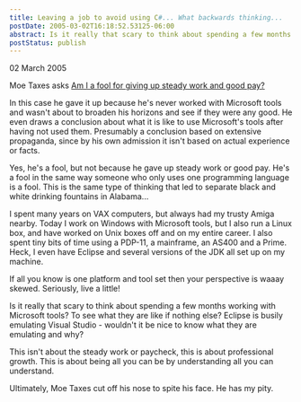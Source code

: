 ```yaml
---
title: Leaving a job to avoid using C#... What backwards thinking...
postDate: 2005-03-02T16:18:52.53125-06:00
abstract: Is it really that scary to think about spending a few months working with Microsoft tools?
postStatus: publish
---
```

02 March 2005

Moe Taxes asks [Am I a fool for giving up steady work and good pay?](http://ask.slashdot.org/article.pl?sid=05/02/23/2012230&amp;from=rss)



In this case he gave it up because he's never worked with Microsoft tools and wasn't about to broaden his horizons and see if they were any good. He even draws a conclusion about what it is like to use Microsoft's tools after having not used them. Presumably a conclusion based on extensive propaganda, since by his own admission it isn't based on actual experience or facts.



Yes, he's a fool, but not because he gave up steady work or good pay. He's a fool in the same way someone who only uses one programming language is a fool. This is the same type of thinking that led to separate black and white drinking fountains in Alabama...



I spent many years on VAX computers, but always had my trusty Amiga nearby. Today I work on Windows with Microsoft tools, but I also run a Linux box, and have worked on Unix boxes off and on my entire career. I also spent tiny bits of time using a PDP-11, a mainframe, an AS400 and a Prime. Heck, I even have Eclipse and several versions of the JDK all set up on my machine.



If all you know is one platform and tool set then your perspective is waaay skewed. Seriously, live a little!



Is it really that scary to think about spending a few months working with Microsoft tools? To see what they are like if nothing else? Eclipse is busily emulating Visual Studio - wouldn't it be nice to know what they are emulating and why?



This isn't about the steady work or paycheck, this is about professional growth. This is about being all you can be by understanding all you can understand.



Ultimately, Moe Taxes cut off his nose to spite his face. He has my pity.

